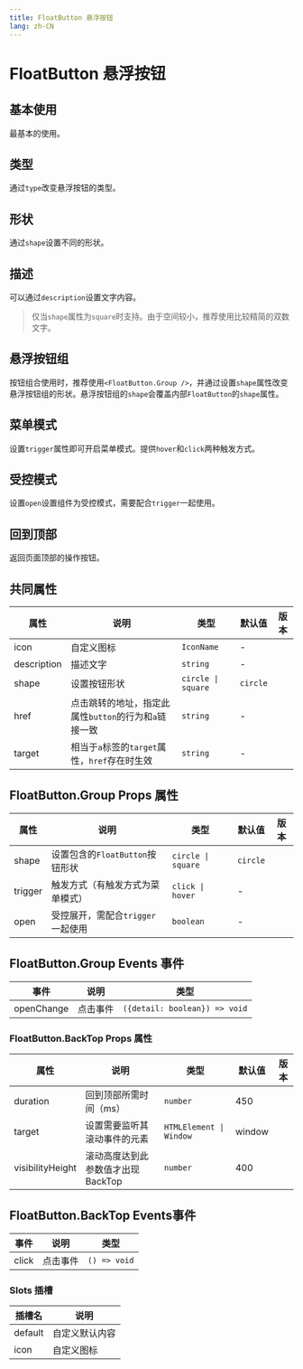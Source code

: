 ```yaml
---
title: FloatButton 悬浮按钮
lang: zh-CN
---
```


# FloatButton 悬浮按钮

## 基本使用

最基本的使用。

<demo src="../../../../example/float-button/basic.svelte"  github='FloatButton'></demo>

## 类型

通过`type`改变悬浮按钮的类型。

<demo src="../../../../example/float-button/type.svelte"  github='FloatButton'></demo>

## 形状

通过`shape`设置不同的形状。

<demo src="../../../../example/float-button/shape.svelte"  github='FloatButton'></demo>

## 描述

可以通过`description`设置文字内容。

> 仅当`shape`属性为`square`时支持。由于空间较小，推荐使用比较精简的双数文字。

<demo src="../../../../example/float-button/description.svelte"  github='FloatButton'></demo>

## 悬浮按钮组

按钮组合使用时，推荐使用`<FloatButton.Group />`，并通过设置`shape`属性改变悬浮按钮组的形状。悬浮按钮组的`shape`会覆盖内部`FloatButton`的`shape`属性。

<demo src="../../../../example/float-button/group-basic.svelte"  github='FloatButton'></demo>

## 菜单模式

设置`trigger`属性即可开启菜单模式。提供`hover`和`click`两种触发方式。

<demo src="../../../../example/float-button/group-trigger.svelte"  github='FloatButton'></demo>

## 受控模式

设置`open`设置组件为受控模式，需要配合`trigger`一起使用。

<demo src="../../../../example/float-button/group-open.svelte"  github='FloatButton'></demo>

## 回到顶部

返回页面顶部的操作按钮。

<demo src="../../../../example/float-button/back-top.svelte"  github='FloatButton'></demo>

## 共同属性

| 属性        | 说明                                                  | 类型               | 默认值   | 版本 |
| ----------- | ----------------------------------------------------- | ------------------ | -------- | ---- |
| icon        | 自定义图标                                            | `IconName`         | -        |      |
| description | 描述文字                                              | `string`           | -        |      |
| shape       | 设置按钮形状                                          | `circle \| square` | `circle` |      |
| href        | 点击跳转的地址，指定此属性`button`的行为和`a`链接一致 | `string`           | -        |      |
| target      | 相当于`a`标签的`target`属性，`href`存在时生效         | `string`           | -        |      |

## FloatButton.Group Props 属性

| 属性    | 说明                              | 类型               | 默认值   | 版本 |
| ------- | --------------------------------- | ------------------ | -------- | ---- |
| shape   | 设置包含的`FloatButton`按钮形状   | `circle \| square` | `circle` |      |
| trigger | 触发方式（有触发方式为菜单模式）  | `click \| hover`   | -        |      |
| open    | 受控展开，需配合`trigger`一起使用 | `boolean`          | -        |      |


## FloatButton.Group Events 事件

| 事件       | 说明     | 类型                          |
| ---------- | -------- | ----------------------------- |
| openChange | 点击事件 | `({detail: boolean}) => void` |

### FloatButton.BackTop Props 属性

| 属性             | 说明                               | 类型                    | 默认值 | 版本 |
| ---------------- | ---------------------------------- | ----------------------- | ------ | ---- |
| duration         | 回到顶部所需时间（ms）             | `number`                | 450    |      |
| target           | 设置需要监听其滚动事件的元素       | `HTMLElement \| Window` | window |      |
| visibilityHeight | 滚动高度达到此参数值才出现 BackTop | `number`                | 400    |      |


## FloatButton.BackTop Events事件

| 事件  | 说明     | 类型         |
| ----- | -------- | ------------ |
| click | 点击事件 | `() => void` |

### Slots 插槽

| 插槽名  | 说明           |
| ------- | -------------- |
| default | 自定义默认内容 |
| icon    | 自定义图标     |